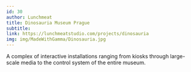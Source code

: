 ```yaml
---
id: 30
author: Lunchmeat
title: Dinosauria Museum Prague
subtitle: 
link: https://lunchmeatstudio.com/projects/dinosauria
img: img/MadeWithGamma/Dinosauria.jpg
---
```

A complex of interactive installations ranging from kiosks through large-scale media to the control system of the entire museum.

